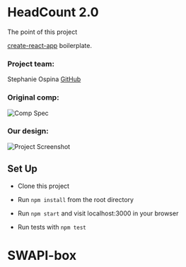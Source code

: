 # HeadCount 2.0

The point of this project 

[create-react-app](https://github.com/facebookincubator/create-react-app) boilerplate.

### Project team:


Stephanie Ospina [GitHub](https://github.com/sospinar21)  

### Original comp:

![Comp Spec]()  

### Our design:

![Project Screenshot](./src/assets/HeadCount2.png)

## Set Up

* Clone this project

* Run `npm install` from the root directory

* Run `npm start` and visit localhost:3000 in your browser

* Run tests with `npm test`
# SWAPI-box
